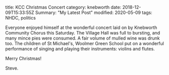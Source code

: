 title: KCC Christmas Concert
category: knebworth
date: 2018-12-09T15:33:55Z
Summary: "My Latest Post"
modified: 2020-05-09
tags: NHDC, politics


Everyone enjoyed himself at the wonderful concert laid on by Knebworth Community Chorus this Saturday. The Village Hall was full to bursting, and many mince pies were consumed. A fair volume of mulled wine was drunk too.
The children of St Michael's,  Woolmer Green School put on a wonderful performance of singing and playing their instruments: violins and flutes.

Merry Christmas!

Steve.  

